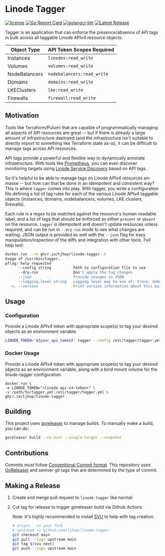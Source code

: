# Linode Tagger

[![license](https://img.shields.io/github/license/tjhop/linode-tagger)](https://github.com/tjhop/linode-tagger/blob/master/LICENSE)
[![Go Report Card](https://goreportcard.com/badge/github.com/tjhop/linode-tagger)](https://goreportcard.com/report/github.com/tjhop/linode-tagger)
[![golangci-lint](https://github.com/tjhop/linode-tagger/actions/workflows/golangci-lint.yaml/badge.svg)](https://github.com/tjhop/linode-tagger/actions/workflows/golangci-lint.yaml)
[![Latest Release](https://img.shields.io/github/v/release/tjhop/linode-tagger)](https://github.com/tjhop/linode-tagger/releases/latest)

Tagger is an application that can enforce the presence/absence of API tags in bulk across all taggable Linode APIv4 resource objects:

| Object Type | API Token Scopes Required |
| --- | --- |
| Instances | `linodes:read_write` |
| Volumes | `volumes:read_write` |
| NodeBalancers | `nodebalancers:read_write` |
| Domains | `domains:read_write` |
| LKEClusters | `lke:read_write` |
| Firewalls | `firewall:read_write` |

## Motivation

Tools like Terraform/Pulumi that are capable of programmatically managing all aspects of API resources are great -- but if there is already a large amount of infrastructure deployed (and the infrastructure isn't suitable to directly import to something like Terraform state as-is), it can be difficult to manage tags across API resources.

API tags provide a powerful and flexible way to dynamically annotate infrastructure. With tools like [Prometheus](https://prometheus.io), you can even discover monitoring targets using [Linode Service Discovery](https://prometheus.io/docs/prometheus/latest/configuration/configuration/#linode_sd_config) based on API tags.

So it's helpful to be able to manage tags on Linode APIv4 resources en-masse -- but how can that be done in an idempotent and consistent way? This is where `tagger` comes into play. With tagger, you write a configuration file defining a list of tag rules for each of the various Linode APIv4 taggable objects (instances, domains, nodebalancers, volumes, LKE clusters, firewalls).

Each rule is a regex to be matched against the resource's human-readable label, and a list of tags that should be enforced as either `present` or `absent` on the resource. `tagger` is idempotent and doesn't update resources unless required, and can be run in `--dry-run` mode to see what changes are waiting. JSON output is provided as well with the `--json` flag for easy manipulation/inspection of the diffs and integration with other tools. Full help text:

```bash
docker run --rm ghcr.io/tjhop/linode-tagger -h
Usage of /usr/bin/tagger:
pflag: help requested
      --config string          Path to configuration file to use
      --dry-run                Don't apply the tag changes
      --json                   Provide changes in JSON
      --logging.level string   Logging level may be one of: trace, debug, info, warning, error, fatal and panic
  -v, --version                Print version information about this build of tagger
```

## Usage

### Configuration


Provide a Linode APIv4 token with appropriate scope(s) to tag your desired objects as an environment variable.


```bash
LINODE_TOKEN="${your_api_token}" tagger --config /etc/tagger/tagger.yml
```

### Docker Usage

Provide a Linode APIv4 token with appropriate scope(s) to tag your desired objects as an environment variable, along with a bind mount volume for the linode-tagger configuration.

```
docker run \
-e LINODE_TOKEN="<linode-api-v4-token>" \
-v /path/to/tagger.yml:/etc/tagger/tagger.yml \
ghcr.io/tjhop/linode-tagger
```

## Building

This project uses [goreleaser](https://goreleaser.com/) to manage builds.
To manually make a build, you can do:

```bash
goreleaser build --rm-dist --single-target --snapshot
```

## Contributions
Commits *must* follow [Conventional Commit format](https://www.conventionalcommits.org/en/v1.0.0/). This repository uses [GoReleaser](https://goreleaser.com/) and semver git tags that are determined by the type of commit.

## Making a Release
1. Create and merge pull request to `linode-tagger` like normal
2. Cut tag for release to trigger goreleaser build via Github Actions

    Note: It's highly recommended to install [SVU](https://github.com/caarlos0/svu) to help with tag creation.

    ```bash
    # origin   == your fork
    # upstream == github.com/tjhop/linode-tagger
    git checkout main
    git pull --tags upstream main
    git tag $(svu next)
    git push --tags upstream main
    ```
